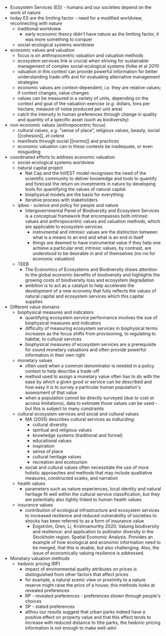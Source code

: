 - Ecosystem Services (ES) - humans and our societies depend on the work of nature
- today ES are the limiting factor - need for a modified worldview, reconnecting with nature
	- traditional worldview
		- early economic theory didn't have nature as the limiting factor, it was more something to conquer
	- social-ecological systems worldview
- economic values and valuation
	- focus is on anthropocentric valuation and valuation methods
	- ecosystem services link is crucial when striving for sustainable management of complex social-ecological systems (folke et al 2011)
	- valuation in this context can provide powerful information for better understanding trade-offs and for evaluating alternative management strategies
	- economic values are context-dependent, _i.e._ they are relative values; if context changes, value changes
	- values can be measured in a variety of units, depending on the context and goal of the valuation exercise (_e.g_. dollars, tons per hectare, measure of noise produced per unit area)
	- catch the intensity in human preferences through change in quality and quantity of a specific asset (such as biodiversity)
- non-economic values (anthropocentric focus)
	- cultural values, _e.g._ "sense of place", religious values, beauty, social [[cohesion]], _et cetera_
	- manifests through social [[norms]] and practices
	- economic valuation can in these contexts be inadequate, or even misguiding
- coordinated efforts to address economic valuation
	- social-ecological systems worldview
	- natural capital project
		- Nat Cap and the InVEST model recognises the need of the scientific community to deliver knowledge and tools to quantify and forecast the return on investments in nature by developing tools for quantifying the values of natural capital
		- biophysical models are the basis for everything
		- iterative process with stakeholders
	- ipbes - science and policy for people and nature
		- Intergovernmental Panel of Biodiversity and Ecosystem Services is a conceptual framework that encompasses both intrinsic values and anthropocentric values and valuation methods, which are applicable to ecosystem services
			- instrumental and intrinsic values are the distinction between what is a means to an end and what is an end in itself
			- things are deemed to have instrumental value if they help one achieve a particular end; intrinsic values, by contrast, are understood to be desirable in and of themselves (no-no for economic valuation)
	- TEEB
		- The Economics of Ecosystems and Biodiversity draws attention to the global economic benefits of biodiversity and highlights the growing costs of biodiversity loss and ecosystem degradation
		- ambition is to act as a catalyst to help accelerate the development of a new economy that fully reflects the values of natural capital and ecosystem services which this capital supplies
- Different value domains
	- biophysical measures and indicators
		- quantifying ecosystem service performance involves the sue of biophysical measures and indicators
		- difficulty of measuring ecosystem services in biophysical terms increases as the focus shifts from provisioning, to regulating to habitat, to cultural services
		- biophysical measures of ecosystem services are a prerequisite for sound monetary valuations and often provide powerful information in their own right
	- monetary values
		- often used when a common denominator is needed in a policy context to help describe a trade-off
		- method used to assign a monetary value often has to do with the ease by which a given good or service can be described and how easy it is to survey a particular human population's assessment of that value
		- when a population cannot be directly surveyed (due to cost or access limitations), data to estimate those values can be used - but this is subject to many constraints
	- cultural ecosystem services and social and cultural values
		- MA (2005) describes cultural services as indlucding:
			- cultural diversity
			- spiritual and religious values
			- knowledge systems (traditional and formal)
			- educational values
			- inspiration
			- sense of place
			- cultural heritage values
			- recreation and ecotourism
		- social and cultural values often necessitate the use of more holistic approaches and methods that may include qualitative measures, constructed scales, and narration
	- health values
		- parameters such as nature experiences, local identity and natural heritage fit well within the cultural service classification, but they are potentially also tightly linked to human health values
	- insurance values
		- contribution of ecological infrastructure and ecosystem services to increased resilience and reduced vulnerability of societies to shocks has been referred to as a form of insurance value
			- Engström, Gren, Li, Krishnamurthy 2020. Valuing biodiversity and resilience: and application to pollinator diversity in the Stockholm region. Spatial Economic Analysis. Provides an example of how ecological and economic information need to be merged, that this is doable, but also challenging. Also, the issue of economically valuing resilience is addressed.
- Monetary valuation methods
	- hedonic pricing (RP)
		- impact of environmental quality attributes on prices is distinguished from other factors that affect prices
		- for example, a natural scenic view or proximity to a nature reserve might raise the price of a house; this methods looks at revealed preferences
		- RP - revealed preferences - preferences shown through people's choices
		- SP - stated preferences
		- althou our results suggest that urban parks indeed have a positive effect on property value and that this effect tends to increase with reduced distance to tthe parks, the hedonic pricing information is not enough to make well-advi